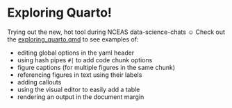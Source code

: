 # Exploring Quarto!

Trying out the new, hot tool during NCEAS data-science-chats ☺️ Check out the [exploring_quarto.qmd](https://github.com/data-science-chats/fun-with-quarto/blob/main/exploring_quarto.qmd) to see examples of:

* editing global options in the yaml header
* using hash pipes `#|` to add code chunk options
* figure captions (for multiple figures in the same chunk)
* referencing figures in text using their labels
* adding callouts
* using the visual editor to easily add a table
* rendering an output in the document margin

